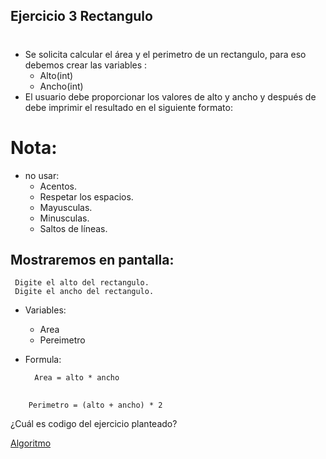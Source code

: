 ## Ejercicio 3 Rectangulo
#

* Se solicita calcular el área y el perimetro de un rectangulo, para eso debemos crear las variables :
	- Alto(int)
	- Ancho(int)
* El usuario debe proporcionar los valores de alto y ancho y después de debe imprimir 
el resultado en el siguiente formato:
 # Nota:
 * no usar:
    *  Acentos.
    * Respetar los espacios.
    * Mayusculas.
    * Minusculas.
    * Saltos de líneas.
## Mostraremos en pantalla:    

     Digite el alto del rectangulo.
     Digite el ancho del rectangulo.
* Variables:
    * Area 
    * Pereimetro
* Formula:
    
        Area = alto * ancho
##
        Perimetro = (alto + ancho) * 2
¿Cuál es codigo del ejercicio planteado?
 
 [Algoritmo](../ejercicio3/Ejercicio3.java)